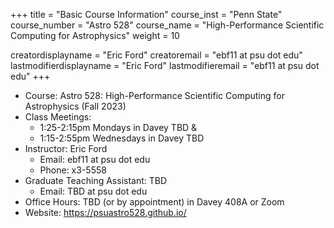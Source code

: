 +++
title = "Basic Course Information"
course_inst = "Penn State"
course_number = "Astro 528"
course_name = "High-Performance Scientific Computing for Astrophysics"
weight = 10

creatordisplayname = "Eric Ford"
creatoremail = "ebf11 at psu dot edu"
lastmodifierdisplayname = "Eric Ford"
lastmodifieremail = "ebf11 at psu dot edu"
+++

- Course: Astro 528: High-Performance Scientific Computing for Astrophysics (Fall 2023)
- Class Meetings: 
   - 1:25-2:15pm Mondays in Davey TBD &amp;
   - 1:15-2:55pm Wednesdays in Davey TBD
- Instructor: Eric Ford
   - Email: ebf11 at psu dot edu
   - Phone: x3-5558 
- Graduate Teaching Assistant:  TBD
   - Email: TBD at psu dot edu
- Office Hours: TBD (or by appointment) in Davey 408A or Zoom
- Website: https://psuastro528.github.io/

